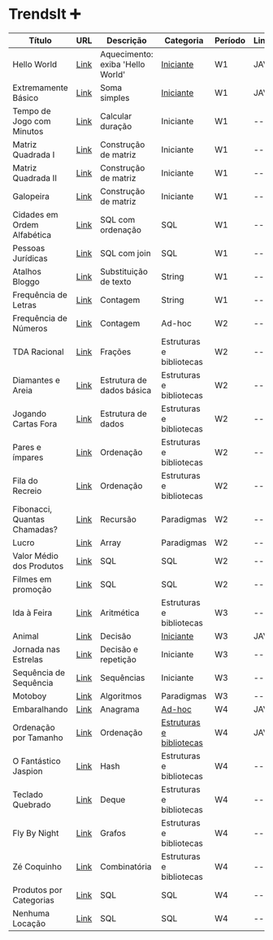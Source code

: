 # TrendsIt ➕

| Título                        | URL                                                       | Descrição                        | Categoria               | Período | Linguagem |
|-------------------------------|-----------------------------------------------------------|---------------------------------|--------------------------|---------|-----------|
| Hello World                   | [Link](https://judge.beecrowd.com/pt/problems/view/1000)  | Aquecimento: exiba 'Hello World'| [Iniciante](https://github.com/neresfabio/Desafios-Trendsplus/tree/main/hello/helloWorld)                | W1      | JAVA     |
| Extremamente Básico          | [Link](https://judge.beecrowd.com/pt/problems/view/1001)  | Soma simples                    | [Iniciante](https://github.com/neresfabio/Desafios-Trendsplus/tree/main/ExtremamenteBasico)                | W1      | JAVA     |
| Tempo de Jogo com Minutos    | [Link](https://judge.beecrowd.com/pt/problems/view/1047)  | Calcular duração                | Iniciante                | W1      | --    |
| Matriz Quadrada I            | [Link](https://judge.beecrowd.com/pt/problems/view/1435)  | Construção de matriz            | Iniciante                | W1      | --     |
| Matriz Quadrada II           | [Link](https://judge.beecrowd.com/pt/problems/view/1478)  | Construção de matriz            | Iniciante                | W1      | --     |
| Galopeira                     | [Link](https://judge.beecrowd.com/pt/problems/view/2147)  | Construção de matriz            | Iniciante                | W1      | --     |
| Cidades em Ordem Alfabética  | [Link](https://judge.beecrowd.com/pt/problems/view/2607)  | SQL com ordenação               | SQL                      | W1      | --     |
| Pessoas Jurídicas            | [Link](https://judge.beecrowd.com/pt/problems/view/2622)  | SQL com join                    | SQL                      | W1      | --     |
| Atalhos Bloggo               | [Link](https://judge.beecrowd.com/pt/problems/view/1239)  | Substituição de texto           | String                   | W1      | --     |
| Frequência de Letras         | [Link](https://judge.beecrowd.com/pt/problems/view/1255)  | Contagem                        | String                   | W1      | --     |
| Frequência de Números        | [Link](https://judge.beecrowd.com/pt/problems/view/1171)  | Contagem                        | Ad-hoc                   | W2      | --     |
| TDA Racional                 | [Link](https://judge.beecrowd.com/pt/problems/view/1022)  | Frações                         | Estruturas e bibliotecas | W2      | --     |
| Diamantes e Areia            | [Link](https://judge.beecrowd.com/pt/problems/view/1069)  | Estrutura de dados básica       | Estruturas e bibliotecas | W2      | --     |
| Jogando Cartas Fora          | [Link](https://judge.beecrowd.com/pt/problems/view/1110)  | Estrutura de dados              | Estruturas e bibliotecas | W2      | --     |
| Pares e ímpares              | [Link](https://judge.beecrowd.com/pt/problems/view/1259)  | Ordenação                       | Estruturas e bibliotecas | W2      | --     |
| Fila do Recreio              | [Link](https://judge.beecrowd.com/pt/problems/view/1548)  | Ordenação                       | Estruturas e bibliotecas | W2      | --     |
| Fibonacci, Quantas Chamadas? | [Link](https://judge.beecrowd.com/pt/problems/view/1029)  | Recursão                        | Paradigmas               | W2      | --     |
| Lucro                        | [Link](https://judge.beecrowd.com/pt/problems/view/1310)  | Array                           | Paradigmas               | W2      | --     |
| Valor Médio dos Produtos     | [Link](https://judge.beecrowd.com/pt/problems/view/2610)  | SQL                             | SQL                      | W2      | --     |
| Filmes em promoção           | [Link](https://judge.beecrowd.com/pt/problems/view/2613)  | SQL                             | SQL                      | W2      | --     |
| Ida à Feira                  | [Link](https://judge.beecrowd.com/pt/problems/view/1281)  | Aritmética                      | Estruturas e bibliotecas | W3      | --     |
| Animal                       | [Link](https://judge.beecrowd.com/pt/problems/view/1049)  | Decisão                         | [Iniciante](https://github.com/neresfabio/Desafios-Trendsplus/tree/main/animal)                | W3      | JAVA   |
| Jornada nas Estrelas         | [Link](https://judge.beecrowd.com/pt/problems/view/1973)  | Decisão e repetição             | Iniciante                | W3      | --     |
| Sequência de Sequência       | [Link](https://judge.beecrowd.com/pt/problems/view/2028)  | Sequências                      | Iniciante                | W3      | --     |
| Motoboy                      | [Link](https://judge.beecrowd.com/pt/problems/view/1286)  | Algoritmos                      | Paradigmas               | W3      | --     |
| Embaralhando                 | [Link](https://judge.beecrowd.com/pt/problems/view/1980)  | Anagrama                        | [Ad-hoc](https://github.com/neresfabio/Desafios-Trendsplus/tree/main/embaralhando)                   | W4      | JAVA   |
| Ordenação por Tamanho        | [Link](https://judge.beecrowd.com/pt/problems/view/1244)  | Ordenação                       | [Estruturas e bibliotecas](https://github.com/neresfabio/Desafios-Trendsplus/tree/main/ordenar_por_tamanho) | W4      | JAVA   |
| O Fantástico Jaspion         | [Link](https://judge.beecrowd.com/pt/problems/view/1449)  | Hash                            | Estruturas e bibliotecas | W4      | --     |
| Teclado Quebrado             | [Link](https://judge.beecrowd.com/pt/problems/view/1451)  | Deque                           | Estruturas e bibliotecas | W4      | --     |
| Fly By Night                 | [Link](https://judge.beecrowd.com/pt/problems/view/2047)  | Grafos                          | Estruturas e bibliotecas | W4      | --     |
| Zé Coquinho                  | [Link](https://judge.beecrowd.com/pt/problems/view/2075)  | Combinatória                    | Estruturas e bibliotecas | W4      | --     |
| Produtos por Categorias      | [Link](https://judge.beecrowd.com/pt/problems/view/2609)  | SQL                             | SQL                      | W4      | --     |
| Nenhuma Locação              | [Link](https://judge.beecrowd.com/pt/problems/view/2616)  | SQL                             | SQL                      | W4      | --     |
